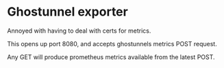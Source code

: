 # Ghostunnel exporter

Annoyed with having to deal with certs for metrics.

This opens up port 8080, and accepts ghostunnels metrics POST request.

Any GET will produce prometheus metrics available from the latest POST.
